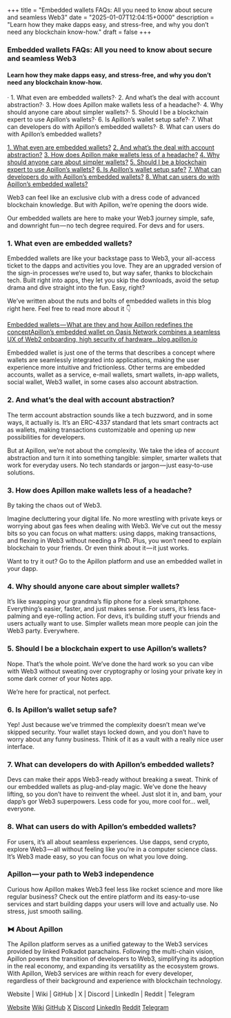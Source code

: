 +++
title = "Embedded wallets FAQs: All you need to know about secure and seamless Web3"
date = "2025-01-07T12:04:15+0000"
description = "Learn how they make dapps easy, and stress-free, and why you don’t need any blockchain know-how."
draft = false
+++

### Embedded wallets FAQs: All you need to know about secure and seamless Web3


#### Learn how they make dapps easy, and stress-free, and why you don’t need any blockchain know-how.


· 1. What even are embedded wallets?· 2. And what’s the deal with account abstraction?· 3. How does Apillon make wallets less of a headache?· 4. Why should anyone care about simpler wallets?· 5. Should I be a blockchain expert to use Apillon’s wallets?· 6. Is Apillon’s wallet setup safe?· 7. What can developers do with Apillon’s embedded wallets?· 8. What can users do with Apillon’s embedded wallets?

[1. What even are embedded wallets?](#ecef)
[2. And what’s the deal with account abstraction?](#22a5)
[3. How does Apillon make wallets less of a headache?](#7ca0)
[4. Why should anyone care about simpler wallets?](#378f)
[5. Should I be a blockchain expert to use Apillon’s wallets?](#e381)
[6. Is Apillon’s wallet setup safe?](#1c31)
[7. What can developers do with Apillon’s embedded wallets?](#49b1)
[8. What can users do with Apillon’s embedded wallets?](#91df)

Web3 can feel like an exclusive club with a dress code of advanced blockchain knowledge. But with Apillon, we’re opening the doors wide.


Our embedded wallets are here to make your Web3 journey simple, safe, and downright fun — no tech degree required. For devs and for users.


### 1. What even are embedded wallets?


Embedded wallets are like your backstage pass to Web3, your all-access ticket to the dapps and activities you love. They are an upgraded version of the sign-in processes we‘re used to, but way safer, thanks to blockchain tech. Built right into apps, they let you skip the downloads, avoid the setup drama and dive straight into the fun. Easy, right?


We’ve written about the nuts and bolts of embedded wallets in this blog right here. Feel free to read more about it 👇

[Embedded wallets — What are they and how Apillon redefines the conceptApillon’s embedded wallet on Oasis Network combines a seamless UX of Web2 onboarding, high security of hardware…blog.apillon.io](https://blog.apillon.io/embedded-wallets-what-are-they-and-how-apillon-redefines-the-concept-4479a8dd28bd)

Embedded wallet is just one of the terms that describes a concept where wallets are seamlessly integrated into applications, making the user experience more intuitive and frictionless. Other terms are embedded accounts, wallet as a service, e-mail wallets, smart wallets, in-app wallets, social wallet, Web3 wallet, in some cases also account abstraction.


### 2. And what’s the deal with account abstraction?


The term account abstraction sounds like a tech buzzword, and in some ways, it actually is. It’s an ERC-4337 standard that lets smart contracts act as wallets, making transactions customizable and opening up new possibilities for developers.


But at Apillon, we’re not about the complexity. We take the idea of account abstraction and turn it into something tangible: simpler, smarter wallets that work for everyday users. No tech standards or jargon — just easy-to-use solutions.


### 3. How does Apillon make wallets less of a headache?


By taking the chaos out of Web3.


Imagine decluttering your digital life. No more wrestling with private keys or worrying about gas fees when dealing with Web3. We’ve cut out the messy bits so you can focus on what matters: using dapps, making transactions, and flexing in Web3 without needing a PhD. Plus, you won’t need to explain blockchain to your friends. Or even think about it — it just works.


Want to try it out? Go to the Apillon platform and use an embedded wallet in your dapp.


### 4. Why should anyone care about simpler wallets?


It’s like swapping your grandma’s flip phone for a sleek smartphone. Everything’s easier, faster, and just makes sense. For users, it’s less face-palming and eye-rolling action. For devs, it’s building stuff your friends and users actually want to use. Simpler wallets mean more people can join the Web3 party. Everywhere.


### 5. Should I be a blockchain expert to use Apillon’s wallets?


Nope. That’s the whole point. We’ve done the hard work so you can vibe with Web3 without sweating over cryptography or losing your private key in some dark corner of your Notes app.


We’re here for practical, not perfect.


### 6. Is Apillon’s wallet setup safe?


Yep! Just because we’ve trimmed the complexity doesn’t mean we’ve skipped security. Your wallet stays locked down, and you don’t have to worry about any funny business. Think of it as a vault with a really nice user interface.


### 7. What can developers do with Apillon’s embedded wallets?


Devs can make their apps Web3-ready without breaking a sweat. Think of our embedded wallets as plug-and-play magic. We’ve done the heavy lifting, so you don’t have to reinvent the wheel. Just slot it in, and bam, your dapp’s gor Web3 superpowers. Less code for you, more cool for… well, everyone.


### 8. What can users do with Apillon’s embedded wallets?


For users, it’s all about seamless experiences. Use dapps, send crypto, explore Web3 — all without feeling like you’re in a computer science class. It’s Web3 made easy, so you can focus on what you love doing.


### Apillon — your path to Web3 independence


Curious how Apillon makes Web3 feel less like rocket science and more like regular business? Check out the entire platform and its easy-to-use services and start building dapps your users will love and actually use. No stress, just smooth sailing.


### ⧓ About Apillon


The Apillon platform serves as a unified gateway to the Web3 services provided by linked Polkadot parachains. Following the multi-chain vision, Apillon powers the transition of developers to Web3, simplifying its adoption in the real economy, and expanding its versatility as the ecosystem grows. With Apillon, Web3 services are within reach for every developer, regardless of their background and experience with blockchain technology.


Website | Wiki | GitHub | X | Discord | LinkedIn | Reddit | Telegram

[Website](https://apillon.io/)
[Wiki](https://wiki.apillon.io/)
[GitHub](https://github.com/Apillon)
[X](https://twitter.com/apillon)
[Discord](https://discord.gg/apillon)
[LinkedIn](https://www.linkedin.com/company/apillon/)
[Reddit](https://www.reddit.com/r/apillon/)
[Telegram](https://t.me/Apillon)